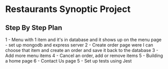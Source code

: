 # Restaurants Synoptic Project

## Step By Step Plan
1 - Menu with 1 item and it's in database and it shows up on the menu page - set up mongodb and express server
2 - Create order page were I can choose that item and create an order and save it back to the database
3 - Add more menu items
4 - Cancel an order, add or remove items
5 - Building a home page
6 - Contact Us page
5 - Set up tests using Jest
